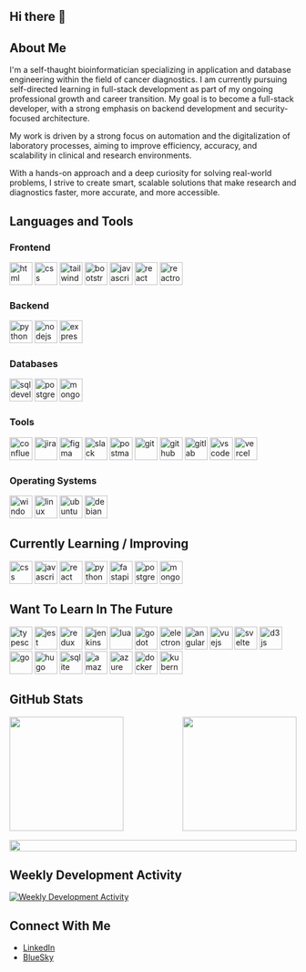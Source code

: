 ## Hi there 👋

## About Me

I'm a self-thaught bioinformatician specializing in application and database engineering within the field of cancer diagnostics. I am currently pursuing self-directed learning in full-stack development as part of my ongoing professional growth and career transition. My goal is to become a full-stack developer, with a strong emphasis on backend development and security-focused architecture.

My work is driven by a strong focus on automation and the digitalization of laboratory processes, aiming to improve efficiency, accuracy, and scalability in clinical and research environments.

With a hands-on approach and a deep curiosity for solving real-world problems, I strive to create smart, scalable solutions that make research and diagnostics faster, more accurate, and more accessible.

## Languages and Tools

### Frontend

<div align="left">
    <img src="https://cdn.jsdelivr.net/gh/devicons/devicon@latest/icons/html5/html5-original.svg" alt="html" width="40" height="40"/>
    <img src="https://cdn.jsdelivr.net/gh/devicons/devicon@latest/icons/css3/css3-original.svg" alt="css" width="40" height="40"/>
    <img src="https://cdn.jsdelivr.net/gh/devicons/devicon@latest/icons/tailwindcss/tailwindcss-original.svg" alt="tailwindcss" width="40" height="40"/>
    <img src="https://cdn.jsdelivr.net/gh/devicons/devicon@latest/icons/bootstrap/bootstrap-original.svg" alt="bootstrap" width="40" >
    <img src="https://cdn.jsdelivr.net/gh/devicons/devicon@latest/icons/javascript/javascript-original.svg" alt="javascript" width="40" height="40"/>
    <img src="https://cdn.jsdelivr.net/gh/devicons/devicon@latest/icons/react/react-original.svg" alt="react" width="40" height="40"/>
    <img src="https://cdn.jsdelivr.net/gh/devicons/devicon@latest/icons/reactrouter/reactrouter-original.svg" alt="reactrouter" width="40" height="40"/>
</div>

### Backend

<div align="left">
    <img src="https://cdn.jsdelivr.net/gh/devicons/devicon@latest/icons/python/python-original.svg" alt="python" width="40" height="40"/>
    <img src="https://cdn.jsdelivr.net/gh/devicons/devicon@latest/icons/nodejs/nodejs-original.svg" alt="nodejs" width="40" height="40"/>
    <img src="https://cdn.jsdelivr.net/gh/devicons/devicon@latest/icons/express/express-original.svg" alt="express" width="40" height="40"/>
</div>
<!-- 
- Vite x
- Parcel
 -->

### Databases

<div align="left">
    <img src="https://cdn.jsdelivr.net/gh/devicons/devicon@latest/icons/sqldeveloper/sqldeveloper-original.svg" alt="sqldeveloper" width="40" height="40"/>
    <img src="https://cdn.jsdelivr.net/gh/devicons/devicon@latest/icons/postgresql/postgresql-original.svg" alt="postgresql" width="40" height="40"/>
    <img src="https://cdn.jsdelivr.net/gh/devicons/devicon@latest/icons/mongodb/mongodb-original.svg" alt="mongodb" width="40" height="40"/>
</div>

### Tools

<div align="left">
    <img src="https://cdn.jsdelivr.net/gh/devicons/devicon@latest/icons/confluence/confluence-original.svg" alt="confluence" width="40" height="40"/>
    <img src="https://cdn.jsdelivr.net/gh/devicons/devicon@latest/icons/jira/jira-original.svg" alt="jira" width="40" height="40"/>
    <img src="https://cdn.jsdelivr.net/gh/devicons/devicon@latest/icons/figma/figma-original.svg" alt="figma" width="40" height="40"/>
    <img src="https://cdn.jsdelivr.net/gh/devicons/devicon@latest/icons/slack/slack-original.svg" alt="slack" width="40" height="40"/>
    <img src="https://cdn.jsdelivr.net/gh/devicons/devicon@latest/icons/postman/postman-original.svg" alt="postman" width="40" height="40"/>
    <img src="https://cdn.jsdelivr.net/gh/devicons/devicon@latest/icons/git/git-original.svg" alt="git" width="40" height="40"/>
    <img src="https://cdn.jsdelivr.net/gh/devicons/devicon@latest/icons/github/github-original.svg" alt="github" width="40" height="40"/>
    <img src="https://cdn.jsdelivr.net/gh/devicons/devicon@latest/icons/gitlab/gitlab-original.svg" alt="gitlab" width="40" height="40"/>
    <img src="https://cdn.jsdelivr.net/gh/devicons/devicon@latest/icons/vscode/vscode-original.svg" alt="vscode" width="40" height="40"/>
    <img src="https://cdn.jsdelivr.net/gh/devicons/devicon@latest/icons/vercel/vercel-original.svg" alt="vercel" width="40" height="40"/>
</div>
<!-- 
- Ionic
- Adobe Illustrator x
- Photoshop x
- Affinity Designer
- Affinity Photo
- OBS
- Markdown x
- Trello x
- uml x
- render
 -->

<!--
- Past
- PHP x
- Pascal
- Delphi
- MySQL x
- Oracle
- Powershell x
- Bash  x
 -->

### Operating Systems

<div align="left">
    <img src="https://cdn.jsdelivr.net/gh/devicons/devicon@latest/icons/windows11/windows11-original.svg" alt="windows" width="40" height="40"/>
    <img src="https://cdn.jsdelivr.net/gh/devicons/devicon@latest/icons/linux/linux-original.svg" alt="linux" width="40" height="40"/>
    <img src="https://cdn.jsdelivr.net/gh/devicons/devicon@latest/icons/ubuntu/ubuntu-original.svg" alt="ubuntu" width="40" height="40"/>
    <img src="https://cdn.jsdelivr.net/gh/devicons/devicon@latest/icons/debian/debian-original.svg" alt="debian" width="40" height="40"/>
</div>

<!--
- Raspberrypi x
- Arduino
 -->

## Currently Learning / Improving

<div align="left">
    <img src="https://cdn.jsdelivr.net/gh/devicons/devicon@latest/icons/css3/css3-original.svg" alt="css" width="40" height="40"/>
    <img src="https://cdn.jsdelivr.net/gh/devicons/devicon@latest/icons/javascript/javascript-original.svg" alt="javascript" width="40" height="40"/>
    <img src="https://cdn.jsdelivr.net/gh/devicons/devicon@latest/icons/react/react-original.svg" alt="react" width="40" height="40"/>
    <img src="https://cdn.jsdelivr.net/gh/devicons/devicon@latest/icons/python/python-original.svg" alt="python" width="40" height="40"/>
    <img src="https://cdn.jsdelivr.net/gh/devicons/devicon@latest/icons/fastapi/fastapi-original.svg" alt="fastapi" width="40" height="40"/>
    <img src="https://cdn.jsdelivr.net/gh/devicons/devicon@latest/icons/postgresql/postgresql-original.svg" alt="postgresql" width="40" height="40"/>
    <img src="https://cdn.jsdelivr.net/gh/devicons/devicon@latest/icons/mongodb/mongodb-original.svg" alt="mongodb" width="40" height="40"/>
</div>

## Want To Learn In The Future

<div align="left">
    <img src="https://cdn.jsdelivr.net/gh/devicons/devicon@latest/icons/typescript/typescript-original.svg" alt="typescript" width="40" height="40"/>
    <img src="https://cdn.jsdelivr.net/gh/devicons/devicon@latest/icons/jest/jest-plain.svg" alt="jest" width="40" height="40"/>
    <img src="https://cdn.jsdelivr.net/gh/devicons/devicon@latest/icons/redux/redux-original.svg" alt="redux" width="40" height="40"/>
    <img src="https://cdn.jsdelivr.net/gh/devicons/devicon@latest/icons/jenkins/jenkins-original.svg" alt="jenkins" width="40" height="40"/>
    <img src="https://cdn.jsdelivr.net/gh/devicons/devicon@latest/icons/lua/lua-original.svg" alt="lua" width="40" height="40"/>
    <img src="https://cdn.jsdelivr.net/gh/devicons/devicon@latest/icons/godot/godot-original.svg" alt="godot" width="40" height="40"/>
    <img src="https://cdn.jsdelivr.net/gh/devicons/devicon@latest/icons/electron/electron-original.svg" alt="electron" width="40" height="40"/>
    <img src="https://cdn.jsdelivr.net/gh/devicons/devicon@latest/icons/angular/angular-original.svg" alt="angular" width="40" height="40"/>
    <img src="https://cdn.jsdelivr.net/gh/devicons/devicon@latest/icons/vuejs/vuejs-original.svg" alt="vuejs" width="40" height="40"/>
    <img src="https://cdn.jsdelivr.net/gh/devicons/devicon@latest/icons/svelte/svelte-original.svg" alt="svelte" width="40" height="40"/>
    <img src="https://cdn.jsdelivr.net/gh/devicons/devicon@latest/icons/d3js/d3js-original.svg" alt="d3js" width="40" height="40"/>
    <img src="https://cdn.jsdelivr.net/gh/devicons/devicon@latest/icons/go/go-original-wordmark.svg" alt="go" width="40" height="40"/>
    <img src="https://cdn.jsdelivr.net/gh/devicons/devicon@latest/icons/hugo/hugo-original.svg" alt="hugo" width="40" height="40"/>
    <img src="https://cdn.jsdelivr.net/gh/devicons/devicon@latest/icons/sqlite/sqlite-original.svg" alt="sqlite" width="40" height="40"/>
    <img src="https://cdn.jsdelivr.net/gh/devicons/devicon@latest/icons/amazonwebservices/amazonwebservices-plain-wordmark.svg" alt="amazonwebservices" width="40" height="40"/>
    <img src="https://cdn.jsdelivr.net/gh/devicons/devicon@latest/icons/azure/azure-original.svg" alt="azure" width="40" height="40"/>
    <img src="https://cdn.jsdelivr.net/gh/devicons/devicon@latest/icons/docker/docker-original.svg" alt="docker" width="40" height="40"/>
    <img src="https://cdn.jsdelivr.net/gh/devicons/devicon@latest/icons/kubernetes/kubernetes-original.svg" alt="kubernetes" width="40" height="40"/>
</div>

<!--
- Java x
- vitest x
- Terraform
- Spring x Boot
- Pytest x
 -->

## GitHub Stats

 <div align="left" style="display: flex; flex-direction: column; flex; gap: 1rem;">
    <div style="display: flex; flex-direction: row; flex; gap: 1rem; justify-content: space-between;">
        <img height=200 src="https://github-readme-stats-amber-kappa-46.vercel.app/api?username=pellia&show_icons=github&hide_icon=true" />
        <img height=200 src="https://github-readme-stats-amber-kappa-46.vercel.app/api/top-langs?username=pellia&layout=compact&langs_count=6&card_width=300" />
    </div>
    <img style="width: 100%" src="https://streak-stats.demolab.com?user=pellia&mode=daily&card_width=700&card_height=200)">
 </div>

## Weekly Development Activity

[![Weekly Development Activity](https://github-readme-stats-amber-kappa-46.vercel.app/api/wakatime?username=pellia)](https://github.com/pellia/github-readme-stats)

## Connect With Me

-   [LinkedIn](https://www.linkedin.com/in/dev-rupinder-singh/)
-   [BlueSky](https://bsky.app/profile/devpellia.bsky.social)
